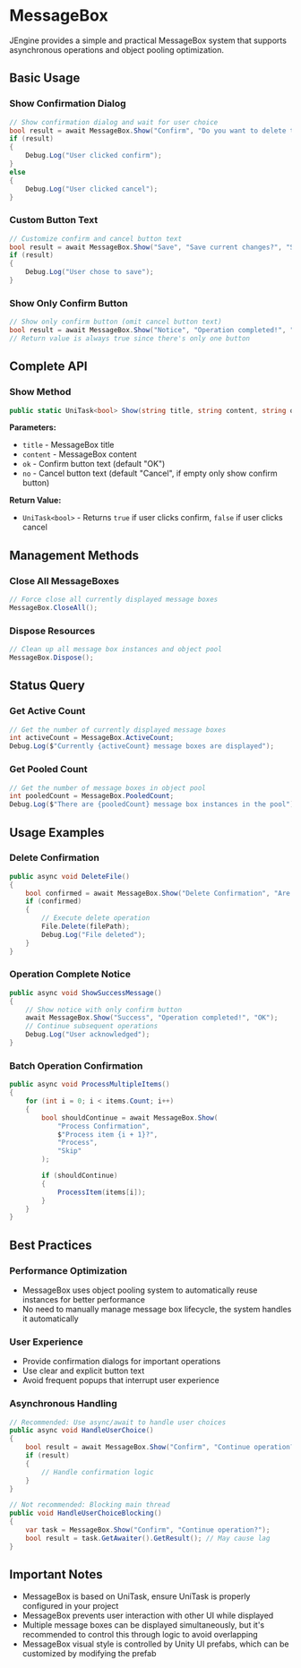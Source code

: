 # MessageBox

JEngine provides a simple and practical MessageBox system that supports asynchronous operations and object pooling optimization.

## Basic Usage

### Show Confirmation Dialog
```csharp
// Show confirmation dialog and wait for user choice
bool result = await MessageBox.Show("Confirm", "Do you want to delete this file?");
if (result)
{
    Debug.Log("User clicked confirm");
}
else
{
    Debug.Log("User clicked cancel");
}
```

### Custom Button Text
```csharp
// Customize confirm and cancel button text
bool result = await MessageBox.Show("Save", "Save current changes?", "Save", "Discard");
if (result)
{
    Debug.Log("User chose to save");
}
```

### Show Only Confirm Button
```csharp
// Show only confirm button (omit cancel button text)
bool result = await MessageBox.Show("Notice", "Operation completed!", "OK");
// Return value is always true since there's only one button
```

## Complete API

### Show Method
```csharp
public static UniTask<bool> Show(string title, string content, string ok = "OK", string no = "Cancel")
```

**Parameters:**
- `title` - MessageBox title
- `content` - MessageBox content
- `ok` - Confirm button text (default "OK")
- `no` - Cancel button text (default "Cancel", if empty only show confirm button)

**Return Value:**
- `UniTask<bool>` - Returns `true` if user clicks confirm, `false` if user clicks cancel

## Management Methods

### Close All MessageBoxes
```csharp
// Force close all currently displayed message boxes
MessageBox.CloseAll();
```

### Dispose Resources
```csharp
// Clean up all message box instances and object pool
MessageBox.Dispose();
```

## Status Query

### Get Active Count
```csharp
// Get the number of currently displayed message boxes
int activeCount = MessageBox.ActiveCount;
Debug.Log($"Currently {activeCount} message boxes are displayed");
```

### Get Pooled Count
```csharp
// Get the number of message boxes in object pool
int pooledCount = MessageBox.PooledCount;
Debug.Log($"There are {pooledCount} message box instances in the pool");
```

## Usage Examples

### Delete Confirmation
```csharp
public async void DeleteFile()
{
    bool confirmed = await MessageBox.Show("Delete Confirmation", "Are you sure you want to delete this file?", "Delete", "Cancel");
    if (confirmed)
    {
        // Execute delete operation
        File.Delete(filePath);
        Debug.Log("File deleted");
    }
}
```

### Operation Complete Notice
```csharp
public async void ShowSuccessMessage()
{
    // Show notice with only confirm button
    await MessageBox.Show("Success", "Operation completed!", "OK");
    // Continue subsequent operations
    Debug.Log("User acknowledged");
}
```

### Batch Operation Confirmation
```csharp
public async void ProcessMultipleItems()
{
    for (int i = 0; i < items.Count; i++)
    {
        bool shouldContinue = await MessageBox.Show(
            "Process Confirmation",
            $"Process item {i + 1}?",
            "Process",
            "Skip"
        );

        if (shouldContinue)
        {
            ProcessItem(items[i]);
        }
    }
}
```

## Best Practices

### Performance Optimization
- MessageBox uses object pooling system to automatically reuse instances for better performance
- No need to manually manage message box lifecycle, the system handles it automatically

### User Experience
- Provide confirmation dialogs for important operations
- Use clear and explicit button text
- Avoid frequent popups that interrupt user experience

### Asynchronous Handling
```csharp
// Recommended: Use async/await to handle user choices
public async void HandleUserChoice()
{
    bool result = await MessageBox.Show("Confirm", "Continue operation?");
    if (result)
    {
        // Handle confirmation logic
    }
}

// Not recommended: Blocking main thread
public void HandleUserChoiceBlocking()
{
    var task = MessageBox.Show("Confirm", "Continue operation?");
    bool result = task.GetAwaiter().GetResult(); // May cause lag
}
```

## Important Notes

- MessageBox is based on UniTask, ensure UniTask is properly configured in your project
- MessageBox prevents user interaction with other UI while displayed
- Multiple message boxes can be displayed simultaneously, but it's recommended to control this through logic to avoid overlapping
- MessageBox visual style is controlled by Unity UI prefabs, which can be customized by modifying the prefab